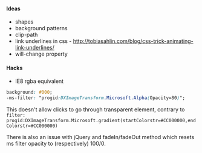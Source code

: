 #### Ideas
* shapes
* background patterns
* clip-path
* link underlines in css - http://tobiasahlin.com/blog/css-trick-animating-link-underlines/
* will-change property

#### Hacks
* IE8 rgba equivalent
```css
background: #000;
-ms-filter: "progid:DXImageTransform.Microsoft.Alpha(Opacity=80)";
```
This doesn't allow clicks to go through transparent element, contrary to `filter: progid:DXImageTransform.Microsoft.gradient(startColorstr=#CC000000,endColorstr=#CC000000)`

There is also an issue with jQuery and fadeIn/fadeOut method which resets ms filter opacity to (respectively) 100/0.
